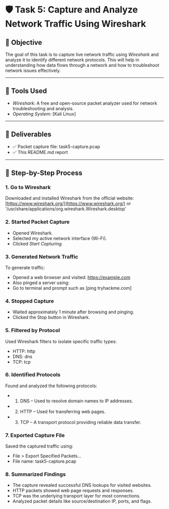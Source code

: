 
# 🛡️ Task 5: Capture and Analyze Network Traffic Using Wireshark

## 📌 Objective
The goal of this task is to capture live network traffic using *Wireshark* and analyze it to identify different network protocols. This will help in understanding how data flows through a network and how to troubleshoot network issues effectively.

---

## 🧰 Tools Used
- *Wireshark*: A free and open-source packet analyzer used for network troubleshooting and analysis.
- *Operating System*: [Kali Linux]

---

## 📁 Deliverables
- ✅ Packet capture file: task5-capture.pcap
- ✅ This README.md report

---

## 🧪 Step-by-Step Process

### 1. Go to Wireshark
Downloaded and installed Wireshark from the official website: [https://www.wireshark.org/](https://www.wireshark.org/) or
'/usr/share/applications/org.wireshark.Wireshark.desktop'
### 2. Started Packet Capture
- Opened Wireshark.
- Selected my active network interface (Wi-Fi).
- Clicked *Start Capturing*.

### 3. Generated Network Traffic
To generate traffic:
- Opened a web browser and visited: https://example.com
- Also pinged a server using:
- Go to terminal and prompt such as [ping tryhackme.com]

### 4. Stopped Capture
- Waited approximately 1 minute after browsing and pinging.
- Clicked the Stop button in Wireshark.

### 5. Filtered by Protocol
Used Wireshark filters to isolate specific traffic types:
- HTTP: http
- DNS: dns
- TCP: tcp

### 6. Identified Protocols
Found and analyzed the following protocols:
- 1. DNS – Used to resolve domain names to IP addresses.
- 2. HTTP – Used for transferring web pages.
- 3. TCP – A transport protocol providing reliable data transfer.

### 7. Exported Capture File
Saved the captured traffic using:
- File > Export Specified Packets...
- File name: task5-capture.pcap

### 8. Summarized Findings
- The capture revealed successful DNS lookups for visited websites.
- HTTP packets showed web page requests and responses.
- TCP was the underlying transport layer for most connections.
- Analyzed packet details like source/destination IP, ports, and flags.
